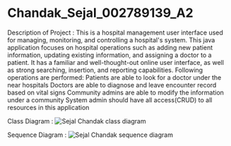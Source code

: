 # Chandak_Sejal_002789139_A2

Description of Project : 
This is a hospital management user interface used for managing, monitoring, and controlling a hospital's system. 
This java application focuses on hospital operations such as adding new patient information, updating existing information, and assigning a doctor to a patient. 
It has a familiar and well-thought-out online user interface, as well as strong searching, insertion, and reporting capabilities.
Following operations are performed:
Patients are able to look for a doctor under the near hospitals 
Doctors are able to diagnose and leave encounter record based on vital signs 
Community admins are able to modify the information under a community 
System admin should have all access(CRUD) to all resources in this application



Class Diagram : 
![Sejal Chandak class diagram](https://user-images.githubusercontent.com/114634911/198911288-43ec30e9-e68c-4bb0-9061-75d529084d68.jpeg)


Sequence Diagram :
![Sejal Chandak sequence diagram](https://user-images.githubusercontent.com/114634911/198911335-741c8240-bc98-4862-a75d-50709ff37c11.jpeg)


